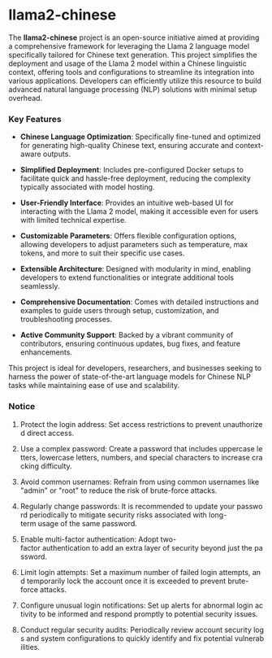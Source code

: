 # llama2-chinese

The **llama2-chinese** project is an open-source initiative aimed at providing a comprehensive framework for leveraging the Llama 2 language model specifically tailored for Chinese text generation. This project simplifies the deployment and usage of the Llama 2 model within a Chinese linguistic context, offering tools and configurations to streamline its integration into various applications. Developers can efficiently utilize this resource to build advanced natural language processing (NLP) solutions with minimal setup overhead.

### Key Features

- **Chinese Language Optimization**: Specifically fine-tuned and optimized for generating high-quality Chinese text, ensuring accurate and context-aware outputs.
  
- **Simplified Deployment**: Includes pre-configured Docker setups to facilitate quick and hassle-free deployment, reducing the complexity typically associated with model hosting.

- **User-Friendly Interface**: Provides an intuitive web-based UI for interacting with the Llama 2 model, making it accessible even for users with limited technical expertise.

- **Customizable Parameters**: Offers flexible configuration options, allowing developers to adjust parameters such as temperature, max tokens, and more to suit their specific use cases.

- **Extensible Architecture**: Designed with modularity in mind, enabling developers to extend functionalities or integrate additional tools seamlessly.

- **Comprehensive Documentation**: Comes with detailed instructions and examples to guide users through setup, customization, and troubleshooting processes.

- **Active Community Support**: Backed by a vibrant community of contributors, ensuring continuous updates, bug fixes, and feature enhancements.

This project is ideal for developers, researchers, and businesses seeking to harness the power of state-of-the-art language models for Chinese NLP tasks while maintaining ease of use and scalability.

### Notice

1.  Protect the login address: Set access restrictions to prevent unauthorized direct access.
    
2.  Use a complex password: Create a password that includes uppercase letters, lowercase letters, numbers, and special characters to increase cracking difficulty.
    
3.  Avoid common usernames: Refrain from using common usernames like "admin" or "root" to reduce the risk of brute-force attacks.
    
4.  Regularly change passwords: It is recommended to update your password periodically to mitigate security risks associated with long-term usage of the same password.
    
5.  Enable multi-factor authentication: Adopt two-factor authentication to add an extra layer of security beyond just the password.
    
6.  Limit login attempts: Set a maximum number of failed login attempts, and temporarily lock the account once it is exceeded to prevent brute-force attacks.
    
7.  Configure unusual login notifications: Set up alerts for abnormal login activity to be informed and respond promptly to potential security issues.
    
8.  Conduct regular security audits: Periodically review account security logs and system configurations to quickly identify and fix potential vulnerabilities.
        